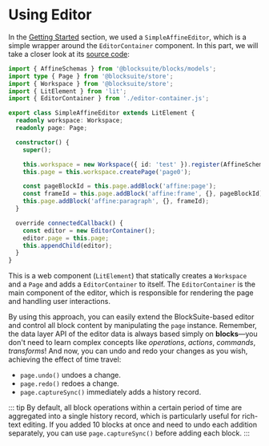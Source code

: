 # Using Editor

In the [Getting Started](./getting-started) section, we used a `SimpleAffineEditor`, which is a simple wrapper around the `EditorContainer` component. In this part, we will take a closer look at its [source code](https://github.com/toeverything/blocksuite/blob/master/packages/editor/src/components/simple-affine-editor.ts):

```ts
import { AffineSchemas } from '@blocksuite/blocks/models';
import type { Page } from '@blocksuite/store';
import { Workspace } from '@blocksuite/store';
import { LitElement } from 'lit';
import { EditorContainer } from './editor-container.js';

export class SimpleAffineEditor extends LitElement {
  readonly workspace: Workspace;
  readonly page: Page;

  constructor() {
    super();

    this.workspace = new Workspace({ id: 'test' }).register(AffineSchemas);
    this.page = this.workspace.createPage('page0');

    const pageBlockId = this.page.addBlock('affine:page');
    const frameId = this.page.addBlock('affine:frame', {}, pageBlockId);
    this.page.addBlock('affine:paragraph', {}, frameId);
  }

  override connectedCallback() {
    const editor = new EditorContainer();
    editor.page = this.page;
    this.appendChild(editor);
  }
}
```

This is a web component (`LitElement`) that statically creates a `Workspace` and a `Page` and adds a `EditorContainer` to itself. The `EditorContainer` is the main component of the editor, which is responsible for rendering the page and handling user interactions.

By using this approach, you can easily extend the BlockSuite-based editor and control all block content by manipulating the `page` instance. Remember, the data layer API of the editor data is always based simply on **blocks**—you don't need to learn complex concepts like _operations_, _actions_, _commands_, _transforms_! And now, you can undo and redo your changes as you wish, achieving the effect of time travel:

- `page.undo()` undoes a change.
- `page.redo()` redoes a change.
- `page.captureSync()` immediately adds a history record.

::: tip
By default, all block operations within a certain period of time are aggregated into a single history record, which is particularly useful for rich-text editing. If you added 10 blocks at once and need to undo each addition separately, you can use `page.captureSync()` before adding each block.
:::
